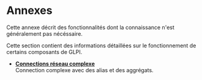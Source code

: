 Annexes
=======

Cette annexe décrit des fonctionnalités dont la connaissance n'est
généralement pas nécéssaire.

Cette section contient des informations détaillées sur le fonctionnement
de certains composants de GLPI.

-   **[Connections réseau
    complexe](../glpi/appendix/image_complexe_networkport.html)**\
     Connection complexe avec des alias et des aggrégats.

